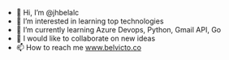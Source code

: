 - 👋 Hi, I’m @jhbelalc
- 👀 I’m interested in learning top technologies
- 🌱 I’m currently learning Azure Devops, Python, Gmail API, Go
- 💞️ I would like to collaborate on new ideas
- 📫 How to reach me www.belvicto.co 

<!---
jhbelalc/jhbelalc is a ✨ special ✨ repository because its `README.md` (this file) appears on your GitHub profile.
You can click the Preview link to take a look at your changes.
--->
